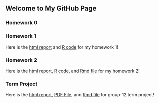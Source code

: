 ## Welcome to My GitHub Page

### Homework 0

### Homework 1
Here is the [html report](/ie360-hw1.html) and [R code](/IE360-HW1.R) for my homework 1!

### Homework 2
Here is the [html report](/IE360-HW2.html), [R code](/IE360-HW2.R), and [Rmd file](/IE360-HW2.Rmd) for my homework 2!

### Term Project
Here is the [html report](/360project.html), [PDF File](/360-project-group12.pdf), and [Rmd file](/360project.Rmd) for group-12 term project!
